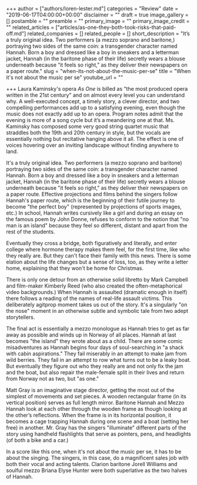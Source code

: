 +++
author = ["authors/loren-lester.md"]
categories = "Review"
date = "2019-06-17T04:00:00+00:00"
disclaimer = ""
draft = true
image_gallery = []
postamble = ""
preamble = ""
primary_image = ""
primary_image_credit = ""
related_articles = ["articles/as-one-they-both-took-risks-that-paid-off.md"]
related_companies = []
related_people = []
short_description = "It’s a truly original idea. Two performers (a mezzo soprano and baritone,) portraying two sides of the same coin: a transgender character named Hannah. Born a boy and dressed like a boy in sneakers and a letterman jacket, Hannah (in the baritone phase of their life) secretly wears a blouse underneath because “it feels so right,” as they deliver their newspapers on a paper route."
slug = "when-its-not-about-the-music-per-se"
title = "When it's not about the music per se"
youtube_url = ""

+++
Laura Kaminsky's opera _As One_ is billed as "the most produced opera written in the 21st century" and on almost every level you can understand why.  A well-executed concept, a timely story, a clever director, and two compelling performances add up to a satisfying evening, even though the music does not exactly add up to an opera.  Program notes admit that the evening is more of a song cycle but it’s a meandering one at that. Ms. Kaminsky has composed some very good string quartet music that straddles both the 19th and 20th century in style, but the vocals are essentially nothing but recitative hanging above it all. The effect is one of voices hovering over an inviting landscape without finding anywhere to land.

It's a truly original idea. Two performers (a mezzo soprano and baritone) portraying two sides of the same coin: a transgender character named Hannah. Born a boy and dressed like a boy in sneakers and a letterman jacket, Hannah (in the baritone phase of their life) secretly wears a blouse underneath because "it feels so right," as they deliver their newspapers on a paper route. Effective projections and films behind the singers follow Hannah's paper route, which is the beginning of their futile journey to become "the perfect boy" (represented by projections of sports images, etc.)  In school, Hannah writes cursively like a girl and during an essay on the famous poem by John Donne, refuses to conform to the notion that "no man is an island" because they feel so different, distant and apart from the rest of the students.

Eventually they cross a bridge, both figuratively and literally, and enter college where hormone therapy makes them feel, for the first time, like who they really are. But they can't face their family with this news. There is some elation about the life changes but a sense of loss, too, as they write a letter home, explaining that they won't be home for Christmas.

There is only one detour from an otherwise solid libretto by Mark Campbell and film-maker Kimberly Reed (who also created the often-metaphorical video backgrounds.) When Hannah is assaulted (dramatic enough in itself) there follows a reading of the names of real-life assault victims. This deliberately agitprop moment takes us out of the story. It's a singularly "on the nose" moment in an otherwise subtle and symbolic tale from two adept storytellers.

The final act is essentially a mezzo monologue as Hannah tries to get as far away as possible and winds up in Norway of all places. Hannah at last becomes "the island" they wrote about as a child. There are some comic misadventures as Hannah begins four days of soul-searching in "a shack with cabin aspirations." They fail miserably in an attempt to make jam from wild berries. They fail in an attempt to row what turns out to be a leaky boat. But eventually they figure out who they really are and not only fix the jam and the boat, but also repair the male-female split in their lives and return from Norway not as two, but "as one."

Matt Gray is an imaginative stage director, getting the most out of the simplest of movements and set pieces. A wooden rectangular frame (in its vertical position) serves as full length mirror. Baritone Hannah and Mezzo Hannah look at each other through the wooden frame as though looking at the other’s reflections. When the frame is in its horizontal position, it becomes a cage trapping Hannah during one scene and a boat (setting her free) in another. Mr. Gray has the singers "illuminate" different parts of the story using handheld flashlights that serve as pointers, pens, and headlights (of both a bike and a car.)

In a score like this one, when it's not about the music per se, it has to be about the singing. The singers, in this case, do a magnificent sales job with both their vocal and acting talents. Clarion baritone Jorell Williams and soulful mezzo Briana Elyse Hunter were both superlative as the two halves of Hannah.